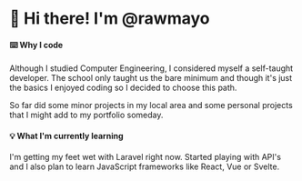 # 👋 Hi there! I'm @rawmayo

#### ⌨️ Why I code
Although I studied Computer Engineering, I considered myself a self-taught developer. The school only taught us the bare minimum and though it's just the basics I enjoyed coding so I decided to choose this path. 

So far did some minor projects in my local area and some personal projects that I might add to my portfolio someday. 

#### 💡 What I'm currently learning
I'm getting my feet wet with Laravel right now. Started playing with API's and I also plan to learn JavaScript frameworks like React, Vue or Svelte.


 
